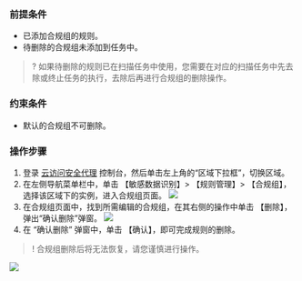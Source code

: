 ### 前提条件
- 已添加合规组的规则。
- 待删除的合规组未添加到任务中。
>? 如果待删除的规则已在扫描任务中使用，您需要在对应的扫描任务中先去除或终止任务的执行，去除后再进行合规组的删除操作。

### 约束条件
- 默认的合规组不可删除。

### 操作步骤

1. 登录 [云访问安全代理](https://console.cloud.tencent.com/casb)  控制台，然后单击左上角的“区域下拉框”，切换区域。
2. 在左侧导航菜单栏中，单击 【敏感数据识别】> 【规则管理】> 【合规组】，选择该区域下的实例，进入合规组页面。
![](https://main.qcloudimg.com/raw/4eb0fac5a8f64633fd382e306f2cad65.png)
3. 在合规组页面中，找到所需编辑的合规组，在其右侧的操作中单击 【删除】，弹出“确认删除”弹窗。
![](https://main.qcloudimg.com/raw/c751a9f880f15d744b1188ed930b4d81.png)
4. 在 “确认删除” 弹窗中，单击 【确认】，即可完成规则的删除。
>! 合规组删除后将无法恢复，请您谨慎进行操作。
>
![](https://main.qcloudimg.com/raw/2b31b4446f81a9c4b2c61a18a3a7cb4d.png)
